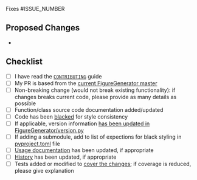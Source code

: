 <!-- Replace ISSUE_NUMBER with the issue that will be auto-linked to close after merging this PR -->
Fixes #ISSUE_NUMBER

## Proposed Changes
<!-- Bullet pointed list of changes, please try to keep code changes as small as possible-->
- 

## Checklist

<!-- You do not need to complete all the items by the time you submit the pull request, 
but PRs are more likely to be merged quickly if all the tasks are done. -->

<!-- Write an `x` in all the boxes that apply 
Note that if a box is unchecked, PR merges will take longer than usual.
-->
- [ ] I have read the [`CONTRIBUTING`](https://github.com/CBICA/FigureGenerator/blob/master/CONTRIBUTING.md) guide
- [ ] My PR is based from the [current FigureGenerator master ](https://garygregory.wordpress.com/2016/11/10/how-to-catch-up-my-git-fork-to-master/)
- [ ] Non-breaking change (would not break existing functionality): if changes breaks current code, please provide as many details as possible
- [ ] Function/class source code documentation added/updated
- [ ] Code has been [blacked](https://github.com/psf/black#usage) for style consistency
- [ ] If applicable, version information [has been updated in FigureGenerator/version.py](https://github.com/CBICA/FigureGenerator/blob/master/FigureGenerator/version.py)
- [ ] If adding a submodule, add to list of expections for black styling in [pyproject.toml](https://github.com/CBICA/FigureGenerator/blob/master/pyproject.toml) file 
- [ ] [Usage documentation](https://github.com/CBICA/FigureGenerator/blob/master/docs) has been updated, if appropriate
- [ ] [History](https://github.com/CBICA/FigureGenerator/blob/master/HISTORY.md) has been updated, if appropriate
- [ ] Tests added or modified to [cover the changes](https://app.codecov.io/gh/CBICA/FigureGenerator); if coverage is reduced, please give explanation
